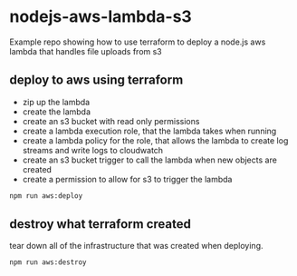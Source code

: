 # nodejs-aws-lambda-s3

Example repo showing how to use terraform to deploy a node.js aws lambda that handles file uploads from s3

## deploy to aws using terraform

- zip up the lambda 
- create the lambda
- create an s3 bucket with read only permissions
- create a lambda execution role, that the lambda takes when running
- create a lambda policy for the role, that allows the lambda to create log streams and write logs to cloudwatch
- create an s3 bucket trigger to call the lambda when new objects are created
- create a permission to allow for s3 to trigger the lambda

```sh
npm run aws:deploy
```

## destroy what terraform created

tear down all of the infrastructure that was created when deploying.

```sh
npm run aws:destroy
```
